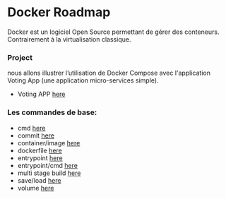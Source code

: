 # Docker Roadmap
Docker est un logiciel Open Source permettant de gérer des conteneurs. Contrairement à la virtualisation classique.

### Project
nous allons illustrer l’utilisation de Docker Compose avec l'application Voting App (une application micro-services simple).
- Voting APP [here](./voting-app)

### Les commandes de base: 
- cmd [here](./cmd)
- commit [here](./commit)
- container/image [here](./container-image)
- dockerfile [here](./dockerfile)
- entrypoint [here](./entrypoint)
- entrypoint/cmd [here](./entrypoint-cmd)
- multi stage build [here](./multi-stage-build)
- save/load [here](./save-load)
- volume [here](./volume)
